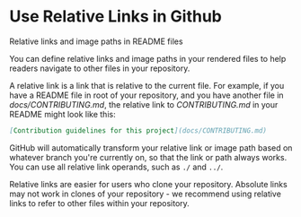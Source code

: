 # Use Relative Links in Github

Relative links and image paths in README files

You can define relative links and image paths in your rendered files 
to help readers navigate to other files in your repository.

A relative link is a link that is relative to the current file. 
For example, if you have a README file in root of your repository, 
and you have another file in *docs/CONTRIBUTING.md*, the relative link 
to *CONTRIBUTING.md* in your README might look like this:

```markdown
[Contribution guidelines for this project](docs/CONTRIBUTING.md)
```

GitHub will automatically transform your relative link or image path based on whatever branch you're currently on,
so that the link or path always works. You can use all relative link operands, such as `./` and `../`.

Relative links are easier for users who clone your repository. 
Absolute links may not work in clones of your repository - 
we recommend using relative links to refer to other files within your repository.
